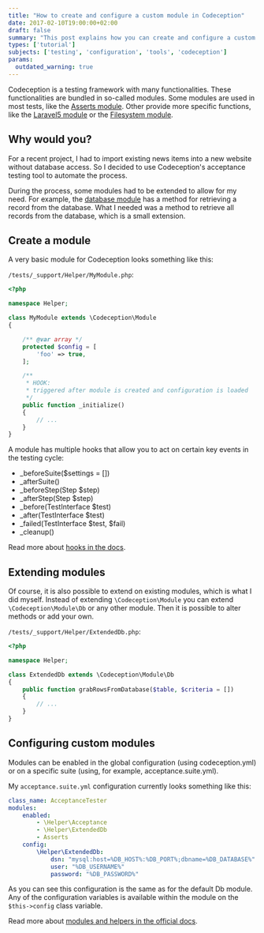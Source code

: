 ```yaml
---
title: "How to create and configure a custom module in Codeception"
date: 2017-02-10T19:00:00+02:00
draft: false
summary: "This post explains how you can create and configure a custom module for Codeception. This is the easiest way to extend on Codeception in a reusable way."
types: ['tutorial']
subjects: ['testing', 'configuration', 'tools', 'codeception']
params:
  outdated_warning: true
---
```

Codeception is a testing framework with many functionalities. These functionalities are bundled in so-called modules. Some modules are used in most tests, like the [Asserts module](http://codeception.com/docs/modules/Asserts). Other provide more specific functions,  like the [Laravel5 module](http://codeception.com/docs/modules/Laravel5) or the [Filesystem module](http://codeception.com/docs/modules/Filesystem).

## Why would you?
For a recent project, I had to import existing news items into a new website without database access. So I decided to use Codeception's acceptance testing tool to automate the process.

During the process, some modules had to be extended to allow for my need. For example, the [database module](http://codeception.com/docs/modules/Db) has a method for retrieving a record from the database. What I needed was a method to retrieve all records from the database, which is a small extension.

## Create a module
A very basic module for Codeception looks something like this:

`/tests/_support/Helper/MyModule.php`:
```php
<?php

namespace Helper;

class MyModule extends \Codeception\Module
{

    /** @var array */
    protected $config = [
        'foo' => true,
    ];

    /**
     * HOOK:
     * triggered after module is created and configuration is loaded
     */
    public function _initialize()
    {
        // ...
    }
}
```

A module has multiple hooks that allow you to act on certain key events in the testing cycle:
* _beforeSuite($settings = [])
* _afterSuite()
* _beforeStep(Step $step)
* _afterStep(Step $step)
* _before(TestInterface $test)
* _after(TestInterface $test)
* _failed(TestInterface $test, $fail)
* _cleanup()

Read more about [hooks in the docs](http://codeception.com/docs/06-ModulesAndHelpers#Hooks).

## Extending modules
Of course, it is also possible to extend on existing modules, which is what I did myself. Instead of extending `\Codeception\Module` you can extend `\Codeception\Module\Db` or any other module. Then it is possible to alter methods or add your own.

`/tests/_support/Helper/ExtendedDb.php`:

```php
<?php

namespace Helper;

class ExtendedDb extends \Codeception\Module\Db
{
    public function grabRowsFromDatabase($table, $criteria = [])
    {
        // ...
    }
}
```

## Configuring custom modules
Modules can be enabled in the global configuration (using codeception.yml) or on a specific suite (using, for example, acceptance.suite.yml).

My `acceptance.suite.yml` configuration currently looks something like this:

```yml
class_name: AcceptanceTester
modules:
    enabled:
        - \Helper\Acceptance
        - \Helper\ExtendedDb
        - Asserts
    config:
        \Helper\ExtendedDb:
            dsn: "mysql:host=%DB_HOST%:%DB_PORT%;dbname=%DB_DATABASE%"
            user: "%DB_USERNAME%"
            password: "%DB_PASSWORD%"
```

As you can see this configuration is the same as for the default Db module. Any of the configuration variables is available within the module on the `$this->config` class variable.

Read more about [modules and helpers in the official docs](http://codeception.com/docs/06-ModulesAndHelpers).